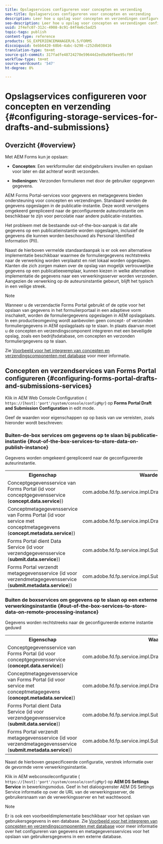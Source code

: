 ```yaml
---
title: Opslagservices configureren voor concepten en verzending
seo-title: Opslagservices configureren voor concepten en verzending
description: Leer hoe u opslag voor concepten en verzendingen configureert
seo-description: Leer hoe u opslag voor concepten en verzendingen configureert
uuid: 2f4efc07-312c-4908-8c91-84f4e6c5ad25
topic-tags: publish
content-type: reference
products: SG_EXPERIENCEMANAGER/6.5/FORMS
discoiquuid: 6ebb6420-68b6-4abc-b298-c252db038416
translation-type: tm+mt
source-git-commit: 317fadfe48724270e59644d2ed9a90fbee95cf9f
workflow-type: tm+mt
source-wordcount: '547'
ht-degree: 0%

---
```



# Opslagservices configureren voor concepten en verzending {#configuring-storage-services-for-drafts-and-submissions}

## Overzicht {#overview}

Met AEM Forms kun je opslaan:

* **Concepten**: Een werkformulier dat eindgebruikers invullen en opslaan voor later en dat achteraf wordt verzonden.

* **Indieningen**: Verzonden formulieren met door de gebruiker opgegeven gegevens.

AEM Forms Portal-services voor gegevens en metagegevens bieden ondersteuning voor concepten en verzendingen. Standaard worden de gegevens opgeslagen in de publicatie-instantie. Deze wordt vervolgens omgekeerd gerepliceerd naar de geconfigureerde auteurinstantie om beschikbaar te zijn voor percolatie naar andere publicatie-instanties.

Het probleem met de bestaande out-of-the-box-aanpak is dat alle gegevens op een publicatieinstantie worden opgeslagen, inclusief de gegevens die kunnen worden beschouwd als Personal Identified Information (PII).

Naast de hierboven vermelde standaardaanpak is er ook een alternatieve implementatie beschikbaar waarmee de formuliergegevens rechtstreeks naar de verwerking worden verplaatst en niet lokaal worden opgeslagen. Klanten die zich zorgen maken over de opslag van mogelijk vertrouwelijke gegevens op een publicatieexemplaar, kunnen kiezen in welke alternatieve implementatie de gegevens naar een verwerkingsserver worden verzonden. Aangezien de verwerking op de auteursinstantie gebeurt, blijft het typisch in een veilige streek.

>[!NOTE]
>
>Wanneer u de verzendactie Forms Portal gebruikt of de optie voor het opslaan van gegevens in het formulierportaal in een adaptieve vorm inschakelt, worden de formuliergegevens opgeslagen in AEM opslagplaats. In een productieomgeving wordt aanbevolen geen concept- of verzonden formuliergegevens in AEM opslagplaats op te slaan. In plaats daarvan moet u de concepten en verzendingscomponent integreren met een beveiligde opslag, zoals een bedrijfsdatabase, om concepten en verzonden formuliergegevens op te slaan.
>
>Zie [Voorbeeld voor het integreren van concepten en verzendingscomponenten met database](/help/forms/using/integrate-draft-submission-database.md) voor meer informatie.

## Concepten en verzendservices van Forms Portal configureren {#configuring-forms-portal-drafts-and-submissions-services}

Klik in AEM Web Console Configuration ( `https://[host]:'port'/system/console/configMgr`) op **Forms Portal Draft and Submission Configuration** in edit mode.

Geef de waarden voor eigenschappen op op basis van uw vereisten, zoals hieronder wordt beschreven:

### Buiten-de-box services om gegevens op te slaan bij publicatie-instantie {#out-of-the-box-services-to-store-data-on-publish-instance}

Gegevens worden omgekeerd gerepliceerd naar de geconfigureerde auteurinstantie.

<table>
 <tbody>
  <tr>
   <th>Eigenschap</th>
   <th>Waarde</th>
  </tr>
  <tr>
   <td>Conceptgegevensservice van Forms Portal (id voor conceptgegevensservice (<strong>concept.data.service</strong>))</td>
   <td>com.adobe.fd.fp.service.impl.DraftDataServiceImpl<br /> </td>
  </tr>
  <tr>
   <td>Conceptmetagegevensservice van Forms Portal (id voor service met conceptmetagegevens (<strong>concept.metadata.service</strong>))</td>
   <td>com.adobe.fd.fp.service.impl.DraftMetadataServiceImpl<br /> </td>
  </tr>
  <tr>
   <td>Forms Portal dient Data Service (id voor verzendgegevensservice (<strong>submit.data.service</strong>))</td>
   <td>com.adobe.fd.fp.service.impl.SubmitDataServiceImpl<br /> </td>
  </tr>
  <tr>
   <td>Forms Portal verzendt metagegevensservice (id voor verzendmetagegevensservice (<strong>submit.metadata.service</strong>))</td>
   <td>com.adobe.fd.fp.service.impl.SubmitMetadataServiceImpl<br /> </td>
  </tr>
 </tbody>
</table>

### Buiten de boxservices om gegevens op te slaan op een externe verwerkingsinstantie {#out-of-the-box-services-to-store-data-on-remote-processing-instance}

Gegevens worden rechtstreeks naar de geconfigureerde externe instantie geduwd

<table>
 <tbody>
  <tr>
   <th>Eigenschap</th>
   <th>Waarde</th>
  </tr>
  <tr>
   <td>Conceptgegevensservice van Forms Portal (id voor conceptgegevensservice (<strong>concept.data.service</strong>))</td>
   <td>com.adobe.fd.fp.service.impl.DraftDataServiceRemoteImpl<br /> </td>
  </tr>
  <tr>
   <td>Conceptmetagegevensservice van Forms Portal (id voor service met conceptmetagegevens (<strong>concept.metadata.service</strong>))</td>
   <td>com.adobe.fd.fp.service.impl.DraftMetadataServiceRemoteImpl<br /> </td>
  </tr>
  <tr>
   <td>Forms Portal dient Data Service (id voor verzendgegevensservice (<strong>submit.data.service</strong>))</td>
   <td>com.adobe.fd.fp.service.impl.SubmitDataServiceRemoteImpl<br /> </td>
  </tr>
  <tr>
   <td>Forms Portal verzendt metagegevensservice (id voor verzendmetagegevensservice (<strong>submit.metadata.service</strong>))</td>
   <td>com.adobe.fd.fp.service.impl.SubmitMetadataServiceRemoteImpl<br /> </td>
  </tr>
 </tbody>
</table>

Naast de hierboven gespecificeerde configuratie, verstrek informatie over de gevormde verre verwerkingsinstantie.

Klik in AEM webconsoleconfiguratie ( `https://[host]:'port'/system/console/configMgr`) op **AEM DS Settings Service** in bewerkingsmodus. Geef in het dialoogvenster AEM DS Settings Service informatie op over de URL van de verwerkingsserver, de gebruikersnaam van de verwerkingsserver en het wachtwoord.

>[!NOTE]
>
>Er is ook een voorbeeldimplementatie beschikbaar voor het opslaan van gebruikersgegevens in een database. Zie [Voorbeeld voor het integreren van concepten en verzendingscomponenten met database](/help/forms/using/integrate-draft-submission-database.md) voor meer informatie over het configureren van gegevens en metagegevensservices voor het opslaan van gebruikersgegevens in een externe database.


